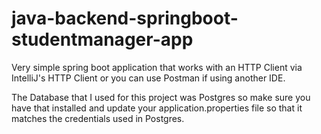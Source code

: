 # java-backend-springboot-studentmanager-app
Very simple spring boot application that works with an HTTP Client
via IntelliJ's HTTP Client or you can use Postman if using another IDE.

The Database that I used for this project was Postgres so make sure you have that
installed and update your application.properties file so that it matches the credentials
used in Postgres.
